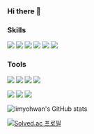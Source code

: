 ### Hi there 👋

<!--
**limyohwan/limyohwan** is a ✨ _special_ ✨ repository because its `README.md` (this file) appears on your GitHub profile.

Here are some ideas to get you started:

- 🔭 I’m currently working on ...
- 🌱 I’m currently learning ...
- 👯 I’m looking to collaborate on ...
- 🤔 I’m looking for help with ...
- 💬 Ask me about ...
- 📫 How to reach me: ...
- 😄 Pronouns: ...
- ⚡ Fun fact: ...
-->

### Skills
<p>
  <img src="https://img.shields.io/badge/Spring-6DB33F?style=for-the-badge&logo=Spring&logoColor=white">
  <img src="https://img.shields.io/badge/Spring Boot-6DB33F?style=for-the-badge&logo=Spring Boot&logoColor=white">
  <img src="https://img.shields.io/badge/Spring Security-6DB33F?style=for-the-badge&logo=Spring Security&logoColor=white">
  <img src="https://img.shields.io/badge/JPA-6DB33F?style=for-the-badge&logoColor=white">
  <img src="https://img.shields.io/badge/Spring Data JPA-6DB33F?style=for-the-badge&logoColor=white">
  <img src="https://img.shields.io/badge/MyBatis-6DB33F?style=for-the-badge&logoColor=white">
</p>

### Tools
<p>
  <img src="https://img.shields.io/badge/INTELLIJ IDEA-000000?style=for-the-badge&logo=INTELLIJ IDEA&logoColor=white"/>
  <img src="https://img.shields.io/badge/ECLIPSE IDE-2C2255?style=for-the-badge&logo=ECLIPSE IDE&logoColor=white"/>
  <img src="https://img.shields.io/badge/VISUAL STUDIO CODE-007ACC?style=for-the-badge&logo=Visual Studio Code&logoColor=white"/>
  <img src="https://img.shields.io/badge/Tomcat-F8DC75?style=for-the-badge&logo=Apache Tomcat&logoColor=white"/>
</p>
<p>
  <img src="https://img.shields.io/badge/GitHub-181717?style=for-the-badge&logo=GitHub&logoColor=white"/>
  <img src="https://img.shields.io/badge/GitHub-181717?style=for-the-badge&logo=Gitlab&logoColor=white"/>
  <img src="https://img.shields.io/badge/GitHub-181717?style=for-the-badge&logo=Bitbucket&logoColor=white"/>
</p>

![limyohwan's GitHub stats](https://github-readme-stats.vercel.app/api?username=limyohwan&show_icons=true&theme=dark)

[![Solved.ac 프로필](http://mazassumnida.wtf/api/v2/generate_badge?boj=dyghks7102)](https://solved.ac/dyghks7102)
